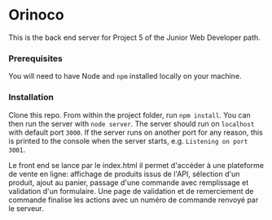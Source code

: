 # Orinoco #

This is the back end server for Project 5 of the Junior Web Developer path.

### Prerequisites ###

You will need to have Node and `npm` installed locally on your machine.

### Installation ###

Clone this repo. From within the project folder, run `npm install`. You 
can then run the server with `node server`. 
The server should run on `localhost` with default port `3000`. If the
server runs on another port for any reason, this is printed to the
console when the server starts, e.g. `Listening on port 3001`.

Le front end se lance par le index.html
il permet d'accéder à une plateforme de vente en ligne: affichage de produits issus de l'API, sélection d'un produit, ajout au panier, passage d'une commande avec remplissage et validation d'un formulaire. Une page de validation et de remerciement de commande finalise les actions avec un numéro de commande renvoyé par le serveur.